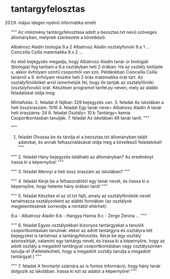 # tantargyfelosztas
2019. május idegen nyelvű informatika emelt 

"""
Az intézmény tantárgyfelosztása adott a beosztas.txt nevű szöveges állományban, melynek szerkezete a következő:
 
Albatrosz Aladin
biologia
9.a
2
Albatrosz Aladin
osztalyfonoki
9.a
1
…
Csincsilla Csilla
matematika
9.x
2
…

Az első bejegyzés megadja, hogy Albatrosz Aladin tanár úr biológiát (biologia) fog tanítani
a 9.a osztályban heti 2 órában. Ha az osztály betűjele x, akkor évfolyam szintű csoportról van
szó. Példánkban Csincsilla Csilla tanárnő a 9. évfolyam részére heti 2 órás matematika órát tart.
Az osztályfőnököket arról ismerhetjük fel, hogy ők tartják az osztályfőnöki (osztalyfonoki) órát.
Készítsen programot tanfel.py néven, mely az alábbi feladatokat oldja meg:

Mintafutás:
2. feladat
A fájlban 329 bejegyzés van.
3. feladat
Az iskolában a heti összóraszám: 1016
4. feladat
Egy tanár neve= Albatrosz Aladin
A tanár heti óraszáma: 24
6. feladat
Osztály= 10.b
Tantárgy= kemia
Csoportbontásban tanulják.
7. feladat
Az iskolában 49 tanár tanít.
"""


"""
1. feladat
Olvassa be és tárolja el a beosztas.txt állományban talált adatokat, és annak
felhasználásával oldja meg a következő feladatokat! 
"""

"""
2. feladat
Hány bejegyzés található az állományban? Az eredményt írassa ki a képernyőre! 
"""

"""
3. feladat
Mennyi a heti össz óraszám az iskolában?
"""

"""
4. feladat
Kérje be a felhasználótól egy tanár nevét, és írassa ki a képernyőre, hogy hetente hány
órában tanít!
"""

"""
5. feladat
Készítse el az of.txt fájlt, amely az osztályfőnökök nevét tartalmazza osztályonként
az alábbi formában (az osztályok megjelenítésének sorrendje a mintától eltérhet):

9.a - Albatrosz Aladin
9.b - Hangya Hanna
9.c - Zerge Zenina
…
"""

"""
6. feladat
Egyes osztályokban bizonyos tantárgyakat a tanulók csoportbontásban tanulnak: ekkor az
adott tantárgyra és osztályra két bejegyzést is tartalmaz a tantárgyfelosztás. Kérje be egy
osztály azonosítóját, valamint egy tantárgy nevét, és írassa ki a képernyőre, hogy az adott
osztály a megadott tantárgyat csoportbontásban vagy osztályszinten tanulja-e!
(Feltételezheti, hogy a megadott osztály tanulja a megadott tantárgyat.) 
"""

"""
7. feladat
A fenntartó számára az is fontos információ, hogy hány tanár dolgozik az iskolában. Írassa
ki ezt az adatot a képernyőre!
"""

